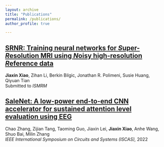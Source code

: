```yaml
---
layout: archive
title: "Publications"
permalink: /publications/
author_profile: true

---
```


[SRNR: Training neural networks for *S*uper-*R*esolution MRI using *N*oisy high-resolution *R*eference data](/jiaxinxiao.github.io/files/2022-SRNR-ISMRM.pdf)
-----
**Jiaxin Xiao**, Zihan Li, Berkin Bilgic, Jonathan R. Polimeni, Susie Huang, Qiyuan Tian   
Submitted to *ISMRM*

[SaleNet: A low-power end-to-end CNN accelerator for sustained attention level evaluation using EEG](https://arxiv.org/abs/2209.01386)
-----
Chao Zhang, Zijian Tang, Taoming Guo, Jiaxin Lei, **Jiaxin Xiao**, Anhe Wang, Shuo Bai, Milin Zhang   
*IEEE International Symposium on Circuits and Systems (ISCAS),* 2022
